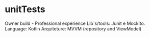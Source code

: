 # unitTests
Owner build - Professional experience
Lib´s/tools: Junit e Mockito.
Language: Kotlin
Arquiteture: MVVM (repository and ViewModel)
